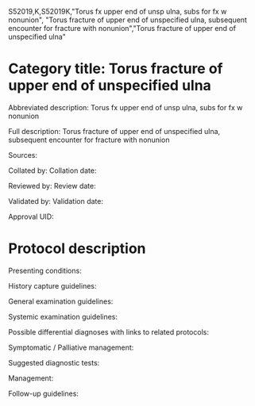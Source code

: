 S52019,K,S52019K,"Torus fx upper end of unsp ulna, subs for fx w nonunion", "Torus fracture of upper end of unspecified ulna, subsequent encounter for fracture with nonunion","Torus fracture of upper end of unspecified ulna"
# Category title: Torus fracture of upper end of unspecified ulna

Abbreviated description: Torus fx upper end of unsp ulna, subs for fx w nonunion

Full description: Torus fracture of upper end of unspecified ulna, subsequent encounter for fracture with nonunion

Sources:

Collated by:
Collation date:

Reviewed by:
Review date:

Validated by:
Validation date:

Approval UID:

# Protocol description

Presenting conditions:

History capture guidelines:

General examination guidelines:

Systemic examination guidelines:

Possible differential diagnoses with links to related protocols:

Symptomatic / Palliative management:

Suggested diagnostic tests:

Management:

Follow-up guidelines:
